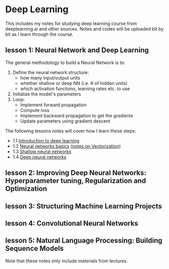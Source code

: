 Deep Learning
======
This includes my notes for studying deep learning course from deeplearning.ai and other sources. Notes and codes will be uploaded bit by bit as I learn through the course. 

lesson 1: Neural Network and Deep Learning
------

The general methodology to build a Neural Network is to:

1. Define the neural network structure:
	- how many input/output units
 	- whether shallow or deep NN (i.e. # of hidden units)
 	- which activation functions, learning rates etc. to use
2. Initialize the model's parameters
3. Loop:
    - Implement forward propagation
    - Compute loss
    - Implement backward propagation to get the gradients
    - Update parameters using gradient descent
    
The following lessons notes will cover how I learn these steps:     
- 1.1 [Introduction to deep learning](https://github.com/Phoebe0222/deep-learning/blob/master/lesson1/Lesson1-1-Intro-to-Neural-Network.pdf)
- 1.2 [Neural networks basics](https://github.com/Phoebe0222/deep-learning/blob/master/lesson1/Lesson1-2-neural-network-basics.pdf) ([notes on Vectorization](https://colab.research.google.com/github/Phoebe0222/deep-learning/blob/master/lesson1/vectorization_and_Broadcasting.ipynb))
- 1.3 [Shallow neural networks](https://github.com/Phoebe0222/deep-learning/blob/master/lesson1/Lesson1-3-shallow-neural-network.pdf)
- 1.4 [Deep neural networks](https://github.com/Phoebe0222/deep-learning/blob/master/lesson1/Lesson1-4-deep-neural-network.pdf) 
	
lesson 2: Improving Deep Neural Networks: Hyperparameter tuning, Regularization and Optimization
------

lesson 3: Structuring Machine Learning Projects
------

lesson 4: Convolutional Neural Networks
------

lesson 5: Natural Language Processing: Building Sequence Models 
------ 


Note that these notes only include materials from lectures. 
 
